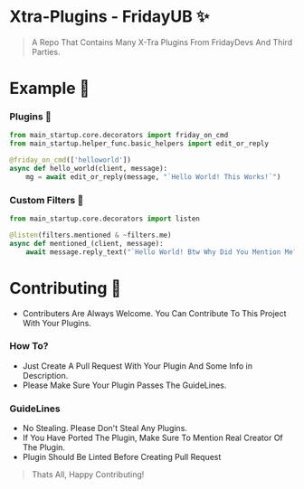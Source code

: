 # Xtra-Plugins - FridayUB ✨
> A Repo That Contains Many X-Tra Plugins From FridayDevs And Third Parties.

# Example 👊

### Plugins 🔧

```python
from main_startup.core.decorators import friday_on_cmd
from main_startup.helper_func.basic_helpers import edit_or_reply

@friday_on_cmd(['helloworld'])
async def hello_world(client, message):
    mg = await edit_or_reply(message, "`Hello World! This Works!`")
```
### Custom Filters 📣

```python
from main_startup.core.decorators import listen

@listen(filters.mentioned & ~filters.me)
async def mentioned_(client, message):
    await message.reply_text("`Hello World! Btw Why Did You Mention Me?`")
```

# Contributing 🎨
* Contributers Are Always Welcome. You Can Contribute To This Project With Your Plugins.
### How To?
* Just Create A Pull Request With Your Plugin And Some Info in Description.
* Please Make Sure Your Plugin Passes The GuideLines.
### GuideLines
* No Stealing. Please Don't Steal Any Plugins. 
* If You Have Ported The Plugin, Make Sure To Mention Real Creator Of The Plugin.
* Plugin Should Be Linted Before Creating Pull Request

> Thats All, Happy Contributing!
